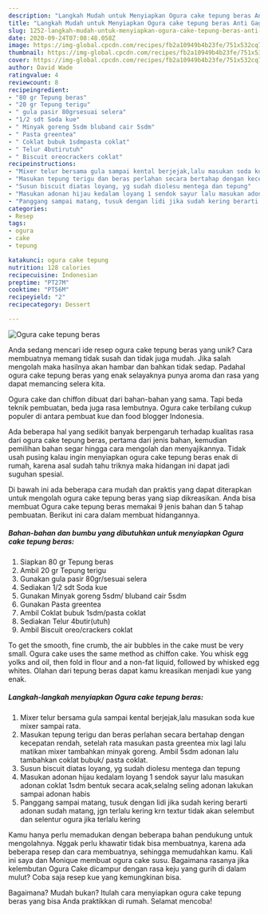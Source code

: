 ```yaml
---
description: "Langkah Mudah untuk Menyiapkan Ogura cake tepung beras Anti Gagal"
title: "Langkah Mudah untuk Menyiapkan Ogura cake tepung beras Anti Gagal"
slug: 1252-langkah-mudah-untuk-menyiapkan-ogura-cake-tepung-beras-anti-gagal
date: 2020-09-24T07:08:48.058Z
image: https://img-global.cpcdn.com/recipes/fb2a10949b4b23fe/751x532cq70/ogura-cake-tepung-beras-foto-resep-utama.jpg
thumbnail: https://img-global.cpcdn.com/recipes/fb2a10949b4b23fe/751x532cq70/ogura-cake-tepung-beras-foto-resep-utama.jpg
cover: https://img-global.cpcdn.com/recipes/fb2a10949b4b23fe/751x532cq70/ogura-cake-tepung-beras-foto-resep-utama.jpg
author: David Wade
ratingvalue: 4
reviewcount: 8
recipeingredient:
- "80 gr Tepung beras"
- "20 gr Tepung terigu"
- " gula pasir 80grsesuai selera"
- "1/2 sdt Soda kue"
- " Minyak goreng 5sdm bluband cair 5sdm"
- " Pasta greentea"
- " Coklat bubuk 1sdmpasta coklat"
- " Telur 4butirutuh"
- " Biscuit oreocrackers coklat"
recipeinstructions:
- "Mixer telur bersama gula sampai kental berjejak,lalu masukan soda kue mixer sampai rata."
- "Masukan tepung terigu dan beras perlahan secara bertahap dengan kecepatan rendah, setelah rata masukan pasta greentea mix lagi lalu matikan mixer tambahkan minyak goreng. Ambil 5sdm adonan lalu tambahkan coklat bubuk/ pasta coklat."
- "Susun biscuit diatas loyang, yg sudah diolesu mentega dan tepung"
- "Masukan adonan hijau kedalam loyang 1 sendok sayur lalu masukan adonan coklat 1sdm bentuk secara acak,selalng seling adonan lakukan sampai adonan habis"
- "Panggang sampai matang, tusuk dengan lidi jika sudah kering berarti adonan sudah matang, jgn terlalu kering krn textur tidak akan selembut dan selentur ogura jika terlalu kering"
categories:
- Resep
tags:
- ogura
- cake
- tepung

katakunci: ogura cake tepung 
nutrition: 128 calories
recipecuisine: Indonesian
preptime: "PT27M"
cooktime: "PT56M"
recipeyield: "2"
recipecategory: Dessert

---
```



![Ogura cake tepung beras](https://img-global.cpcdn.com/recipes/fb2a10949b4b23fe/751x532cq70/ogura-cake-tepung-beras-foto-resep-utama.jpg)

Anda sedang mencari ide resep ogura cake tepung beras yang unik? Cara membuatnya memang tidak susah dan tidak juga mudah. Jika salah mengolah maka hasilnya akan hambar dan bahkan tidak sedap. Padahal ogura cake tepung beras yang enak selayaknya punya aroma dan rasa yang dapat memancing selera kita.

Ogura cake dan chiffon dibuat dari bahan-bahan yang sama. Tapi beda teknik pembuatan, beda juga rasa lembutnya. Ogura cake terbilang cukup populer di antara pembuat kue dan food blogger Indonesia.

Ada beberapa hal yang sedikit banyak berpengaruh terhadap kualitas rasa dari ogura cake tepung beras, pertama dari jenis bahan, kemudian pemilihan bahan segar hingga cara mengolah dan menyajikannya. Tidak usah pusing kalau ingin menyiapkan ogura cake tepung beras enak di rumah, karena asal sudah tahu triknya maka hidangan ini dapat jadi suguhan spesial.


Di bawah ini ada beberapa cara mudah dan praktis yang dapat diterapkan untuk mengolah ogura cake tepung beras yang siap dikreasikan. Anda bisa membuat Ogura cake tepung beras memakai 9 jenis bahan dan 5 tahap pembuatan. Berikut ini cara dalam membuat hidangannya.

<!--inarticleads1-->

##### Bahan-bahan dan bumbu yang dibutuhkan untuk menyiapkan Ogura cake tepung beras:

1. Siapkan 80 gr Tepung beras
1. Ambil 20 gr Tepung terigu
1. Gunakan  gula pasir 80gr/sesuai selera
1. Sediakan 1/2 sdt Soda kue
1. Gunakan  Minyak goreng 5sdm/ bluband cair 5sdm
1. Gunakan  Pasta greentea
1. Ambil  Coklat bubuk 1sdm/pasta coklat
1. Sediakan  Telur 4butir(utuh)
1. Ambil  Biscuit oreo/crackers coklat


To get the smooth, fine crumb, the air bubbles in the cake must be very small. Ogura cake uses the same method as chiffon cake. You whisk egg yolks and oil, then fold in flour and a non-fat liquid, followed by whisked egg whites. Olahan dari tepung beras dapat kamu kreasikan menjadi kue yang enak. 

<!--inarticleads2-->

##### Langkah-langkah menyiapkan Ogura cake tepung beras:

1. Mixer telur bersama gula sampai kental berjejak,lalu masukan soda kue mixer sampai rata.
1. Masukan tepung terigu dan beras perlahan secara bertahap dengan kecepatan rendah, setelah rata masukan pasta greentea mix lagi lalu matikan mixer tambahkan minyak goreng. Ambil 5sdm adonan lalu tambahkan coklat bubuk/ pasta coklat.
1. Susun biscuit diatas loyang, yg sudah diolesu mentega dan tepung
1. Masukan adonan hijau kedalam loyang 1 sendok sayur lalu masukan adonan coklat 1sdm bentuk secara acak,selalng seling adonan lakukan sampai adonan habis
1. Panggang sampai matang, tusuk dengan lidi jika sudah kering berarti adonan sudah matang, jgn terlalu kering krn textur tidak akan selembut dan selentur ogura jika terlalu kering


Kamu hanya perlu memadukan dengan beberapa bahan pendukung untuk mengolahnya. Nggak perlu khawatir tidak bisa membuatnya, karena ada beberapa resep dan cara membuatnya, sehingga memudahkan kamu. Kali ini saya dan Monique membuat ogura cake susu. Bagaimana rasanya jika kelembutan Ogura Cake dicampur dengan rasa keju yang gurih di dalam mulut? Coba saja resep kue yang kemungkinan bisa. 

Bagaimana? Mudah bukan? Itulah cara menyiapkan ogura cake tepung beras yang bisa Anda praktikkan di rumah. Selamat mencoba!

